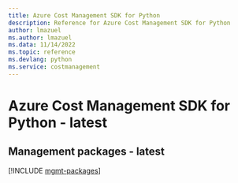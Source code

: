 ```yaml
---
title: Azure Cost Management SDK for Python
description: Reference for Azure Cost Management SDK for Python
author: lmazuel
ms.author: lmazuel
ms.data: 11/14/2022
ms.topic: reference
ms.devlang: python
ms.service: costmanagement
---
```

# Azure Cost Management SDK for Python - latest

## Management packages - latest
[!INCLUDE [mgmt-packages](cost-management-mgmt-index.md)]